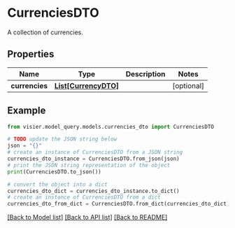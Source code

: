 # CurrenciesDTO

A collection of currencies.

## Properties

Name | Type | Description | Notes
------------ | ------------- | ------------- | -------------
**currencies** | [**List[CurrencyDTO]**](CurrencyDTO.md) |  | [optional] 

## Example

```python
from visier.model_query.models.currencies_dto import CurrenciesDTO

# TODO update the JSON string below
json = "{}"
# create an instance of CurrenciesDTO from a JSON string
currencies_dto_instance = CurrenciesDTO.from_json(json)
# print the JSON string representation of the object
print(CurrenciesDTO.to_json())

# convert the object into a dict
currencies_dto_dict = currencies_dto_instance.to_dict()
# create an instance of CurrenciesDTO from a dict
currencies_dto_from_dict = CurrenciesDTO.from_dict(currencies_dto_dict)
```
[[Back to Model list]](../README.md#documentation-for-models) [[Back to API list]](../README.md#documentation-for-api-endpoints) [[Back to README]](../README.md)


